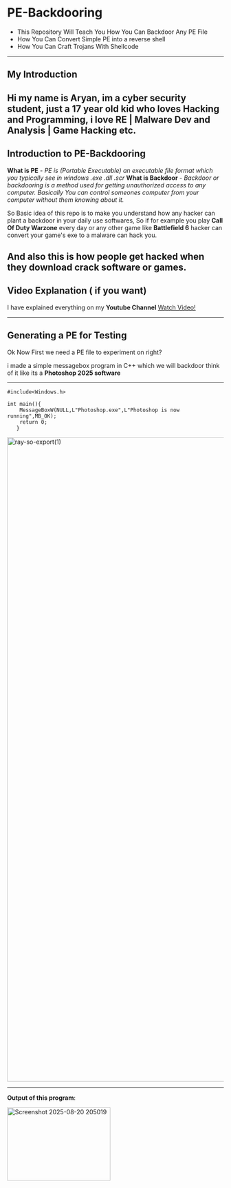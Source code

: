 


# PE-Backdooring

 - This Repository Will Teach You How You Can Backdoor Any PE File 
 - How You Can Convert Simple PE into a reverse shell
 -  How You Can Craft Trojans With Shellcode
---

## My Introduction
Hi my name is Aryan, im a cyber security student, just a 17 year old kid who loves Hacking and Programming, i love RE | Malware Dev and Analysis | Game Hacking etc. 
---

## Introduction to PE-Backdooring 

**What is PE** - *PE is (Portable Executable) an executable file format which you typically see in windows .exe .dll .scr*
**What is Backdoor** - *Backdoor or backdooring is a method used for getting unauthorized access to any computer. Basically You can control someones computer from your computer without them knowing about it.*

So Basic idea of this repo is to make you understand how any hacker can plant a backdoor in your daily use softwares, So if for example you play **Call Of Duty Warzone** every day or any other game like **Battlefield 6** 
hacker can convert your game's exe to a malware can hack you.

And also this is **how people get hacked when they download crack software or games**.
---

## Video Explanation ( if you want)
I have explained everything on my **Youtube Channel**  [Watch Video!](https://youtu.be/SH95uXG-RXY?si=vdffzp9UJllloRAZ)

---

## Generating a PE for Testing
Ok Now First we need a PE file to experiment on right? 

i made a simple messagebox program in C++ which we will backdoor
think of it like its a **Photoshop 2025 software**

---

    #include<Windows.h>
    
    int main(){
	    MessageBoxW(NULL,L"Photoshop.exe",L"Photoshop is now running",MB_OK);
	    return 0;
	   }


<img width="3548" height="1496" alt="ray-so-export(1)" src="https://github.com/user-attachments/assets/b90c7265-29ff-4a6b-b8ef-1d8811c34d4d" />

---
**Output of this program**:


<img width="240" height="170" alt="Screenshot 2025-08-20 205019" src="https://github.com/user-attachments/assets/52b5c10a-b347-4d46-95b8-f58680b8bdb9" />





